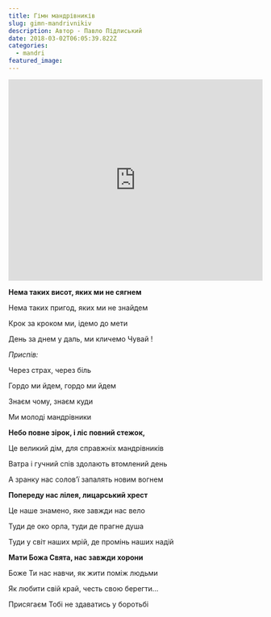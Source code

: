 ```yaml
---
title: Гімн мандрівників
slug: gimn-mandrivnikiv
description: Автор - Павло Підлиський
date: 2018-03-02T06:05:39.822Z
categories:
  - mandri
featured_image:
---
```


<iframe width="100%" height="400" src="https://www.youtube.com/embed/hrkt94jRyts?rel=0" frameborder="0" allow="autoplay; encrypted-media" allowfullscreen></iframe>

**Нема таких висот, яких ми не сягнем**

Нема таких пригод, яких ми не знайдем

Крок за кроком ми, ідемо до мети

День за днем у даль, ми кличемо Чувай !



_Приспів:_

Через страх, через біль

Гордо ми йдем, гордо ми йдем

Знаєм чому, знаєм куди

Ми молоді мандрівники


**Небо повне зірок, і ліс повний стежок,**

Це великий дім, для справжніх мандрівників

Ватра і гучний спів здолають втомлений день

А зранку нас солов’ї запалять новим вогнем



**Попереду нас лілея, лицарський хрест**

Це наше знамено, яке завжди нас вело

Туди де око орла, туди де прагне душа

Туди у світ наших мрій, де промінь наших надій



**Мати Божа Свята, нас завжди хорони**

Боже Ти нас навчи, як жити поміж людьми

Як любити свій край, честь свою берегти…

Присягаєм Тобі не здаватись у боротьбі
